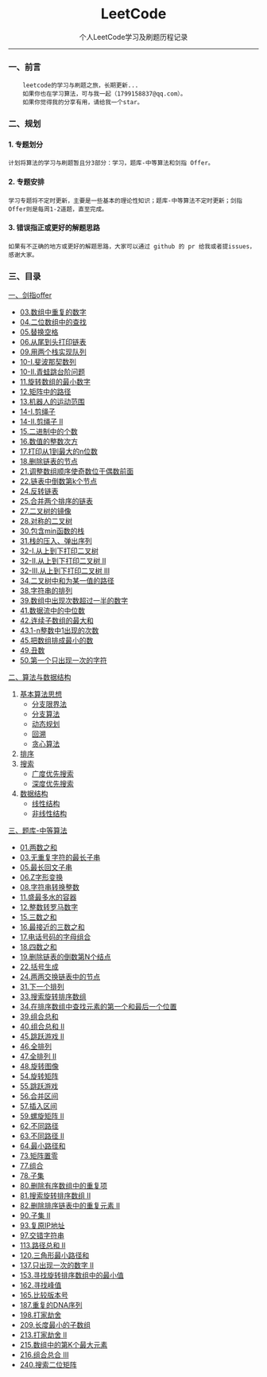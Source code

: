 <h1 align="center">LeetCode</h1>
<div align="center">
个人LeetCode学习及刷题历程记录
</div>

----

### 一、前言

        leetcode的学习与刷题之旅，长期更新...
        如果你也在学习算法，可与我一起（1799158837@qq.com）。
        如果你觉得我的分享有用，请给我一个star。

### 二、规划
#### 1. 专题划分
    计划将算法的学习与刷题暂且分3部分：学习，题库-中等算法和剑指 Offer。

#### 2. 专题安排
    学习专题将不定时更新，主要是一些基本的理论性知识；题库-中等算法不定时更新；剑指 Offer则是每周1-2道题，直至完成。

#### 3. 错误指正或更好的解题思路
    如果有不正确的地方或更好的解题思路，大家可以通过 github 的 pr 给我或者提issues，感谢大家。

### 三、目录
[一、剑指offer](./剑指%20Offer（第%202%20版）/README.md)
- [03.数组中重复的数字](./剑指%20Offer（第%202%20版）/03.%20数组中重复的数字.md)
- [04.二位数组中的查找](./剑指%20Offer（第%202%20版）/04.%20二维数组中的查找.md)
- [05.替换空格](./剑指%20Offer（第%202%20版）/05.%20替换空格.md)
- [06.从尾到头打印链表](./剑指%20Offer（第%202%20版）/06.%20从尾到头打印链表.md)
- [09.用两个栈实现队列](./剑指%20Offer（第%202%20版）/09.%20用两个栈实现队列.md)
- [10-I.斐波那契数列](./剑指%20Offer（第%202%20版）/10-%20I.%20斐波那契数列.md)
- [10-II.青蛙跳台阶问题](./剑指%20Offer（第%202%20版）/10-%20II.%20青蛙跳台阶问题.md)
- [11.旋转数组的最小数字](./剑指%20Offer（第%202%20版）/11.%20旋转数组的最小数字.md)
- [12.矩阵中的路径](./剑指%20Offer（第%202%20版）/12.%20矩阵中的路径.md)
- [13.机器人的运动范围](./剑指%20Offer（第%202%20版）/13.%20机器人的运动范围.md)
- [14-I.剪绳子](./剑指%20Offer（第%202%20版）/14-%20I.%20剪绳子.md)
- [14-II.剪绳子 II](./剑指%20Offer（第%202%20版）/14-%20II.%20剪绳子%20II.md)
- [15.二进制中的个数](./剑指%20Offer（第%202%20版）/15.%20二进制中1的个数.md)
- [16.数值的整数次方](./剑指%20Offer（第%202%20版）/16.%20数值的整数次方.md)
- [17.打印从1到最大的n位数](./剑指%20Offer（第%202%20版）/17.%20打印从1到最大的n位数.md)
- [18.删除链表的节点](./剑指%20Offer（第%202%20版）/18.%20删除链表的节点.md)
- [21.调整数组顺序使奇数位于偶数前面](./剑指%20Offer（第%202%20版）/21.%20调整数组顺序使奇数位于偶数前面.md)
- [22.链表中倒数第k个节点](./剑指%20Offer（第%202%20版）/22.%20链表中倒数第k个节点.md)
- [24.反转链表](./剑指%20Offer（第%202%20版）/24.%20反转链表.md)
- [25.合并两个排序的链表](./剑指%20Offer（第%202%20版）/25.%20合并两个排序的链表.md)
- [27.二叉树的镜像](./剑指%20Offer（第%202%20版）/27.%20二叉树的镜像.md)
- [28.对称的二叉树](./剑指%20Offer（第%202%20版）/28.%20对称的二叉树.md)
- [30.包含min函数的栈](./剑指%20Offer（第%202%20版）/30.%20包含min函数的栈.md)
- [31.栈的压入、弹出序列](./剑指%20Offer（第%202%20版）/31.%20栈的压入、弹出序列.md)
- [32-I.从上到下打印二叉树](./剑指%20Offer（第%202%20版）/32%20-%20I.%20从上到下打印二叉树.md)
- [32-II.从上到下打印二叉树 II](./剑指%20Offer（第%202%20版）/32%20-%20II.%20从上到下打印二叉树%20II.md)
- [32-III.从上到下打印二叉树 III](./剑指%20Offer（第%202%20版）/32%20-%20III.%20从上到下打印二叉树%20III.md)
- [34.二叉树中和为某一值的路径](./剑指%20Offer（第%202%20版）/34.%20二叉树中和为某一值的路径.md)
- [38.字符串的排列](./剑指%20Offer（第%202%20版）/38.%20字符串的排列.md)
- [39.数组中出现次数超过一半的数字](./剑指%20Offer（第%202%20版）/39.%20数组中出现次数超过一半的数字.md)
- [41.数据流中的中位数](./剑指%20Offer（第%202%20版）/41.%20数据流中的中位数.md)
- [42.连续子数组的最大和](./剑指%20Offer（第%202%20版）/42.%20连续子数组的最大和.md)
- [43.1-n整数中1出现的次数](./剑指%20Offer（第%202%20版）/43.%201～n%20整数中%201%20出现的次数.md)
- [45.把数组排成最小的数](./剑指%20Offer（第%202%20版）/45.%20把数组排成最小的数.md)
- [49.丑数](./剑指%20Offer（第%202%20版）/49.%20丑数.md)
- [50.第一个只出现一次的字符](./剑指%20Offer（第%202%20版）/50.%20第一个只出现一次的字符.md)

[二、算法与数据结构](./算法与数据结构/README.md)
1. [基本算法思想](./算法与数据结构/基本算法思想)
    - [分支限界法](./算法与数据结构/基本算法思想/分支限界法.md)
    - [分支算法](./算法与数据结构/基本算法思想/分治算法.md)
    - [动态规划](./算法与数据结构/基本算法思想/动态规划.md)
    - [回溯](./算法与数据结构/基本算法思想/回溯.md)
    - [贪心算法](./算法与数据结构/基本算法思想/贪心算法.md)
2. [排序](./算法与数据结构/排序/README.md)
3. [搜索](./算法与数据结构/搜索)
    - [广度优先搜索](./算法与数据结构/搜索/广度优先搜索.md)
    - [深度优先搜索](./算法与数据结构/搜索/深度优先搜索.md)
4. [数据结构](./算法与数据结构/数据结构/README.md)
    - [线性结构](./算法与数据结构/数据结构/线性结构.md)
    - [非线性结构](./算法与数据结构/数据结构/非线性结构.md)

[三、题库-中等算法](./题库-中等算法/README.md)
- [01.两数之和](./题库-中等算法/01.%20两数之和.md)
- [03.无重复字符的最长子串](./题库-中等算法/03.%20无重复字符的最长子串.md)
- [05.最长回文子串](./题库-中等算法/05.%20最长回文子串.md)
- [06.Z字形变换](./题库-中等算法/06.%20Z%20字形变换.md)
- [08.字符串转换整数](./题库-中等算法/08.%20字符串转换整数%20(atoi).md)
- [11.盛最多水的容器](./题库-中等算法/11.%20盛最多水的容器.md)
- [12.整数转罗马数字](./题库-中等算法/12.%20整数转罗马数字.md)
- [15.三数之和](./题库-中等算法/15.%20三数之和.md)
- [16.最接近的三数之和](./题库-中等算法/16.%20最接近的三数之和.md)
- [17.电话号码的字母组合](./题库-中等算法/17.%20电话号码的字母组合.md)
- [18.四数之和](./题库-中等算法/18.%20四数之和.md)
- [19.删除链表的倒数第N个结点](./题库-中等算法/19.%20删除链表的倒数第%20N%20个结点.md)
- [22.括号生成](./题库-中等算法/22.%20括号生成.md)
- [24.两两交换链表中的节点](./题库-中等算法/24.%20两两交换链表中的节点.md)
- [31.下一个排列](./题库-中等算法/31.%20下一个排列.md)
- [33.搜索旋转排序数组](./题库-中等算法/33.%20搜索旋转排序数组.md)
- [34.在排序数组中查找元素的第一个和最后一个位置](./题库-中等算法/34.%20在排序数组中查找元素的第一个和最后一个位置.md)
- [39.组合总和](./题库-中等算法/39.%20组合总和.md)
- [40.组合总和 II](./题库-中等算法/40.%20组合总和%20II.md)
- [45.跳跃游戏 II](./题库-中等算法/45.%20跳跃游戏%20II.md)
- [46.全排列](./题库-中等算法/46.%20全排列.md)
- [47.全排列 II](./题库-中等算法/47.%20全排列%20II.md)
- [48.旋转图像](./题库-中等算法/48.%20旋转图像.md)
- [54.旋转矩阵](./题库-中等算法/54.%20螺旋矩阵.md)
- [55.跳跃游戏](./题库-中等算法/55.%20跳跃游戏.md)
- [56.合并区间](./题库-中等算法/56.%20合并区间.md)
- [57.插入区间](./题库-中等算法/57.%20插入区间.md)
- [59.螺旋矩阵 II](./题库-中等算法/59.%20螺旋矩阵%20II.md)
- [62.不同路径](./题库-中等算法/62.%20不同路径.md)
- [63.不同路径 II](./题库-中等算法/63.%20不同路径%20II.md)
- [64.最小路径和](./题库-中等算法/64.%20最小路径和.md)
- [73.矩阵置零](./题库-中等算法/73.%20矩阵置零.md)
- [77.组合](./题库-中等算法/77.%20组合.md)
- [78.子集](./题库-中等算法/78.%20子集.md)
- [80.删除有序数组中的重复项](./题库-中等算法/80.%20删除有序数组中的重复项%20II.md)
- [81.搜索旋转排序数组 II](./题库-中等算法/81.%20搜索旋转排序数组%20II.md)
- [82.删除排序链表中的重复元素 II](./题库-中等算法/82.%20删除排序链表中的重复元素%20II%20.md)
- [90.子集 II](./题库-中等算法/90.%20子集%20II.md)
- [93.复原IP地址](./题库-中等算法/93.%20复原%20IP%20地址.md)
- [97.交错字符串](./题库-中等算法/97.%20交错字符串.md)
- [113.路径总和 II](./题库-中等算法/113.%20路径总和%20II.md)
- [120.三角形最小路径和](./题库-中等算法/120.%20三角形最小路径和.md)
- [137.只出现一次的数字 II](./题库-中等算法/137.%20只出现一次的数字%20II.md)
- [153.寻找旋转排序数组中的最小值](./题库-中等算法/153.%20寻找旋转排序数组中的最小值.md)
- [162.寻找峰值](./题库-中等算法/162.%20寻找峰值.md)
- [165.比较版本号](./题库-中等算法/165.%20比较版本号.md)
- [187.重复的DNA序列](./题库-中等算法/187.%20重复的DNA序列.md)
- [198.打家劫舍](./题库-中等算法/198.%20打家劫舍.md)
- [209.长度最小的子数组](./题库-中等算法/209.%20长度最小的子数组.md)
- [213.打家劫舍 II](./题库-中等算法/213.%20打家劫舍%20II.md)
- [215.数组中的第K个最大元素](./题库-中等算法/215.%20数组中的第K个最大元素.md)
- [216.组合总合 III](./题库-中等算法/216.%20组合总和%20III.md)
- [240.搜索二位矩阵](./题库-中等算法/240.%20搜索二维矩阵%20II.md)
